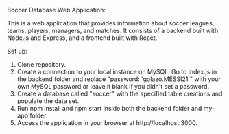 Soccer Database Web Application:

This is a web application that provides information about soccer leagues, teams, players, managers, and matches. It consists of a backend built with Node.js and Express, and a frontend built with React.

Set up:

1. Clone repository.
2. Create a connection to your local instance on MySQL. Go to index.js in the backend folder and replace "password: 'golazo.MESSI21'" with your own MySQL password or leave it blank if you didn't set a password.
3. Create a database called "soccer" with the specified table creations and populate the data set.
4. Run npm install and npm start inside both the backend folder and my-app folder.
5. Access the application in your browser at http://localhost:3000.
